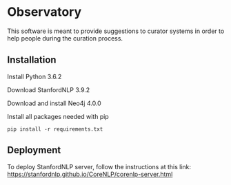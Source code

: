 # Observatory

This software is meant to provide suggestions to curator systems in order to help people during the curation process.

## Installation
Install Python 3.6.2

Download StanfordNLP 3.9.2

Download and install Neo4j 4.0.0

Install all packages needed with pip

```
pip install -r requirements.txt
```

## Deployment

To deploy StanfordNLP server, follow the instructions at this link: https://stanfordnlp.github.io/CoreNLP/corenlp-server.html


